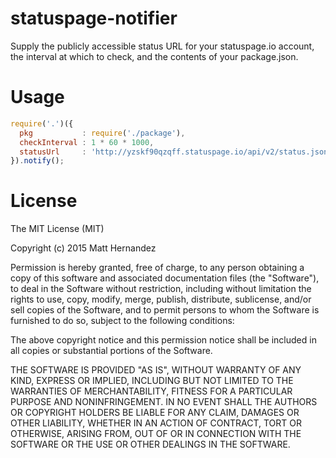 # statuspage-notifier

Supply the publicly accessible status URL for your statuspage.io account, the
interval at which to check, and the contents of your package.json.

# Usage

```js
require('.')({
  pkg           : require('./package'),
  checkInterval : 1 * 60 * 1000,
  statusUrl     : 'http://yzskf90qzqff.statuspage.io/api/v2/status.json'
}).notify();
```

# License

The MIT License (MIT)

Copyright (c) 2015 Matt Hernandez

Permission is hereby granted, free of charge, to any person obtaining a copy
of this software and associated documentation files (the "Software"), to deal
in the Software without restriction, including without limitation the rights
to use, copy, modify, merge, publish, distribute, sublicense, and/or sell
copies of the Software, and to permit persons to whom the Software is
furnished to do so, subject to the following conditions:

The above copyright notice and this permission notice shall be included in all
copies or substantial portions of the Software.

THE SOFTWARE IS PROVIDED "AS IS", WITHOUT WARRANTY OF ANY KIND, EXPRESS OR
IMPLIED, INCLUDING BUT NOT LIMITED TO THE WARRANTIES OF MERCHANTABILITY,
FITNESS FOR A PARTICULAR PURPOSE AND NONINFRINGEMENT. IN NO EVENT SHALL THE
AUTHORS OR COPYRIGHT HOLDERS BE LIABLE FOR ANY CLAIM, DAMAGES OR OTHER
LIABILITY, WHETHER IN AN ACTION OF CONTRACT, TORT OR OTHERWISE, ARISING FROM,
OUT OF OR IN CONNECTION WITH THE SOFTWARE OR THE USE OR OTHER DEALINGS IN THE
SOFTWARE.

